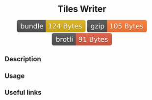 <h1 style="text-align: center;">
  <div align="center">Tiles Writer</div>
</h1>

<p align="center">
  <img src="../../assets/badges/tileWriter-file.svg" alt="tileWriter-file-ts">
  <img src="../../assets/badges/tileWriter-gzip.svg" alt="tileWriter-gzip-ts">
  <img src="../../assets/badges/tileWriter-brotli.svg" alt="tileWriter-brotli-ts">
</p>

## Description

## Usage

## Useful links
